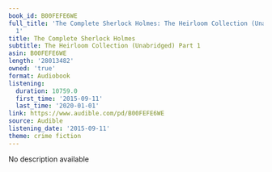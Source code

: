 ```yaml
---
book_id: B00FEFE6WE
full_title: 'The Complete Sherlock Holmes: The Heirloom Collection (Unabridged) Part
  1'
title: The Complete Sherlock Holmes
subtitle: The Heirloom Collection (Unabridged) Part 1
asin: B00FEFE6WE
length: '28013482'
owned: 'true'
format: Audiobook
listening:
  duration: 10759.0
  first_time: '2015-09-11'
  last_time: '2020-01-01'
link: https://www.audible.com/pd/B00FEFE6WE
source: Audible
listening_date: '2015-09-11'
theme: crime fiction
---
```

No description available























